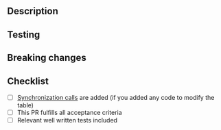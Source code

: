 ## Description

<!--- Please give a description of the result including relevant screen shots. -->

## Testing

<!--- Please give a description of any manual testing steps that might be required. -->

## Breaking changes

<!--- Does this PR cause breaking changes that might impact other developers, please describe them here and what other 
developers might have to accommodate for. -->

## Checklist
<!---
Please remove any checklist items not relevant to your PR
-->

- [ ] [Synchronization calls](https://dev.azure.com/jibe-erp/JiBe/_workitems/edit/685837) are added (if you added any code to modify the table)
- [ ] This PR fulfills all acceptance criteria
- [ ] Relevant well written tests included
